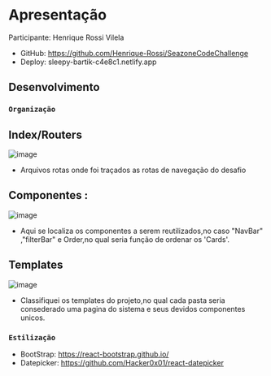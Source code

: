 # Apresentação

Participante: Henrique Rossi Vilela <br />
- GitHub: https://github.com/Henrique-Rossi/SeazoneCodeChallenge <br />
- Deploy: sleepy-bartik-c4e8c1.netlify.app<br />


## Desenvolvimento
### `Organização`
## Index/Routers <br />

![image](https://user-images.githubusercontent.com/62766483/116942925-e84e4b00-ac48-11eb-8675-828749a66b54.png)<br />
- Arquivos rotas onde foi traçados as rotas de navegação do desafio

## Componentes :
![image](https://user-images.githubusercontent.com/62766483/116942447-fe0f4080-ac47-11eb-8f1a-765a5cc342d5.png) <br />
- Aqui se localiza os componentes a serem reutilizados,no caso "NavBar" ,"filterBar" e Order,no qual seria função de ordenar os 'Cards'.

## Templates 
![image](https://user-images.githubusercontent.com/62766483/116942750-93aad000-ac48-11eb-82db-e009b7f6e410.png) <br />
- Classifiquei os templates do projeto,no qual  cada pasta seria consederado uma pagina do sistema e seus devidos componentes unicos.
### `Estilização`

- BootStrap:  https://react-bootstrap.github.io/<br />
- Datepicker: https://github.com/Hacker0x01/react-datepicker<br />

